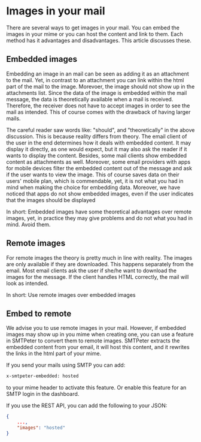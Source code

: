 # Images in your mail

There are several ways to get images in your mail. You can embed the images
in your mime or you can host the content and link to them. Each method has it
advantages and disadvantages. This article discusses these.


## Embedded images

Embedding an image in an mail can be seen as adding it as an attachment
to the mail. Yet, in contrast to an attachment you can link within the html
part of the mail to the image. Morevoer, the image should not show up in
the attachments list. Since the data of the image is embedded within the
mail message, the data is theoretically available when a mail is received.
Therefore, the receiver does not have to accept images in order to see
the mail as intended. This of course comes with the drawback of having larger
mails.

The careful reader saw words like: "should", and "theoretically" in the
above discussion. This is because reality differs from theory. The email
client of the user in the end determines how it deals with embedded content.
It may display it directly, as one would expect, but it may also ask the
reader if it wants to display the content. Besides, some mail clients show
embedded content as attachments as well. Moreover, some email providers
with apps for mobile devices filter the embedded content out of the message
and ask if the user wants to view the image. This of course saves data on
their users' mobile plan, which is commendable, yet, it is not what you had
in mind when making the choice for embedding data. Moreover, we have noticed
that apps do not show embedded images, even if the user indicates that the
images should be displayed

In short: Embedded images have some theoretical advantages over remote images,
yet, in practice they may give problems and do not what you had in mind.
Avoid them.


## Remote images

For remote images the theory is pretty much in line with reality. The images
are only available if they are downloaded. This happens separately from
the email. Most email clients ask the user if she/he want to download the images
for the message. If the client handles HTML correctly, the mail will look
as intended. 

In short: Use remote images over embedded images


## Embed to remote

We advise you to use remote images in your mail. However, if embedded
images may show up in you mime when creating one, you can use
a feature in SMTPeter to convert them to remote images. SMTPeter extracts
the embedded content from your email, it will host this content, and it rewrites
the links in the html part of your mime.

If you send your mails using SMTP you can add:
```txt
x-smtpeter-embedded: hosted
```
to your mime header to activate this feature. Or enable this feature for
an SMTP login in the dashboard.

If you use the REST API, you can add the following to your JSON:
```json
{
    ...,
    "images": "hosted"
}
```
